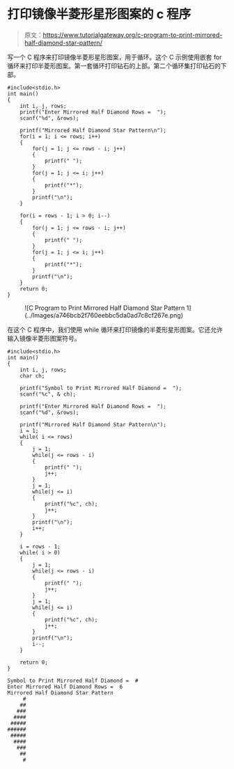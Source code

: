 # 打印镜像半菱形星形图案的 c 程序

> 原文：<https://www.tutorialgateway.org/c-program-to-print-mirrored-half-diamond-star-pattern/>

写一个 C 程序来打印镜像半菱形星形图案，用于循环。这个 C 示例使用嵌套 for 循环来打印半菱形图案。第一套循环打印钻石的上部。第二个循环集打印钻石的下部。

```
#include<stdio.h>
int main()
{
 	int i, j, rows; 
 	printf("Enter Mirrored Half Diamond Rows =  ");
 	scanf("%d", &rows);

    printf("Mirrored Half Diamond Star Pattern\n");
	for(i = 1; i <= rows; i++)
	{
		for(j = 1; j <= rows - i; j++)
		{
			printf(" ");
		}
        for(j = 1; j <= i; j++)
        {
            printf("*");
        }
		printf("\n");
	}

    for(i = rows - 1; i > 0; i--)
	{
		for(j = 1; j <= rows - i; j++)
		{
			printf(" ");
		}
        for(j = 1; j <= i; j++)
        {
            printf("*");
        }
		printf("\n");
	}
 	return 0;
}
```

<figure class="wp-block-image size-large">![C Program to Print Mirrored Half Diamond Star Pattern 1](../Images/a746bcb2f760eebbc5da0ad7c8cf267e.png)</figure>

在这个 C 程序中，我们使用 while 循环来打印镜像的半菱形星形图案。它还允许输入镜像半菱形图案符号。

```
#include<stdio.h>
int main()
{
 	int i, j, rows; 
	char ch;

    printf("Symbol to Print Mirrored Half Diamond =  ");
    scanf("%c", & ch);

 	printf("Enter Mirrored Half Diamond Rows =  ");
 	scanf("%d", &rows);

    printf("Mirrored Half Diamond Star Pattern\n");
	i = 1;
	while( i <= rows)
	{
		j = 1;
		while(j <= rows - i)
		{
			printf(" ");
			j++;
		}
		j = 1;
        while(j <= i)
        {
            printf("%c", ch);
			j++;
        }
		printf("\n");
		i++;
	}

	i = rows - 1;
    while( i > 0)
	{
		j = 1;
		while(j <= rows - i)
		{
			printf(" ");
			j++;
		}
		j = 1;
        while(j <= i)
        {
            printf("%c", ch);
			j++;
        }
		printf("\n");
		i--;
	}

 	return 0;
}
```

```
Symbol to Print Mirrored Half Diamond =  #
Enter Mirrored Half Diamond Rows =  6
Mirrored Half Diamond Star Pattern
     #
    ##
   ###
  ####
 #####
######
 #####
  ####
   ###
    ##
     #
```